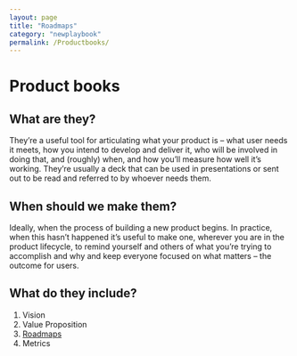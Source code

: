 ```yaml
---
layout: page
title: "Roadmaps"
category: "newplaybook"
permalink: /Productbooks/
---
```

# Product books

## What are they?
They’re a useful tool for articulating what your product is – what user needs it meets, how you intend to develop and deliver it, who will be involved in doing that, and (roughly) when, and how you’ll measure how well it’s working. They’re usually a deck that can be used in presentations or sent out to be read and referred to by whoever needs them.

## When should we make them?
Ideally, when the process of building a new product begins. In practice, when this hasn’t happened it’s useful to make one, wherever you are in the product lifecycle, to remind yourself and others of what you’re trying to accomplish and why and keep everyone focused on what matters – the outcome for users.

## What do they include?
1. Vision
2. Value Proposition
3. [Roadmaps]({{site.baseurl}}/Roadmaps/)
4. Metrics
